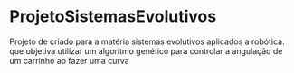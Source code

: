 # ProjetoSistemasEvolutivos
Projeto de criado para a matéria sistemas evolutivos aplicados a robótica. que objetiva utilizar um algoritmo genético para controlar a angulação de um carrinho ao fazer uma curva
